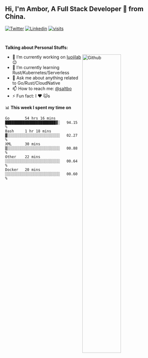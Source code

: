 ## Hi, I'm Ambor, A Full Stack Developer 🚀 from China.

[![Twitter](https://img.shields.io/badge/-saltbo-1ca0f1?style=flat&logo=twitter&logoColor=white)](https://twitter.com/rdsaltbo)
[![Linkedin](https://img.shields.io/badge/-saltbo-blue?style=flat&logo=Linkedin&logoColor=white)](https://www.linkedin.com/in/saltbo/)
[![visits](https://visitor.vercel.app/page/saltbo?color=light-green)](https://github.com/saltbo/)

&nbsp;

**Talking about Personal Stuffs:**
<!-- Any image aligned to the right. Beware the width -->
<img width="50%" align="right" alt="Github" src="https://raw.githubusercontent.com/saltbo/saltbo/master/images/git-header.svg" />

- 🔭 I’m currently working on [luojilab](https://github.com/luojilab) :wink:
- 🌱 I’m currently learning Rust/Kubernetes/Serverless
- 💬 Ask me about anything related to Go/Rust/CloudNative
- 📫 How to reach me: [@saltbo](https://twitter.com/rdsaltbo)
- ⚡ Fun fact: I :heart: :cat:s


📊 **This week I spent my time on**
<!--START_SECTION:waka-->
```text
Go       54 hrs 16 mins  ███████████████████████▓░   94.15 % 
Bash     1 hr 18 mins    ▓░░░░░░░░░░░░░░░░░░░░░░░░   02.27 % 
XML      30 mins         ▒░░░░░░░░░░░░░░░░░░░░░░░░   00.88 % 
Other    22 mins         ░░░░░░░░░░░░░░░░░░░░░░░░░   00.64 % 
Docker   20 mins         ░░░░░░░░░░░░░░░░░░░░░░░░░   00.60 % 
```
<!--END_SECTION:waka-->
